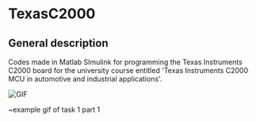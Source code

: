 # TexasC2000
## General description
Codes made in Matlab SImulink for programming the Texas Instruments C2000 board for the university course entitled 'Texas Instruments C2000 MCU in automotive and industrial applications'.

![GIF](https://github.com/JackobPunch/TexasC2000/blob/main/task1_part1.gif)

~example gif of task 1 part 1
